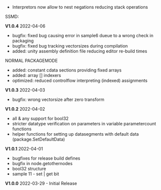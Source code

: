 

- Interpretors now allow to nest negations reducing stack operations  

SSMD:



**V1.0.4** 2022-04-06

- bugfix: fixed bug causing error in sample6 dueue to a wrong check in packaging
- bugfix: fixed bug tracking vectorsizes during compilation
- added: unity assembly definition file reducing editor re-build times

NORMAL PACKAGEMODE
- added: constant cdata sections providing fixed arrays
- added: array [] indexers
- optimized: reduced controlflow interpreting (indexed) assignments 

**V1.0.3** 2022-04-03

- bugfix: wrong vectorsize after zero transform

**V1.0.2** 2022-04-02

- all & any support for bool32 
- stricter datatype verification on parameters in variable parametercount functions
- helper functions for setting up datasegments with default data (package.SetDefaultData)

**V1.0.1** 2022-04-01

- bugfixes for release build defines
- bugfix in node.getothernodes
- bool32 structure
- sample 11 - set | get bit


**V1.0.0** 2022-03-29 - Initial Release
